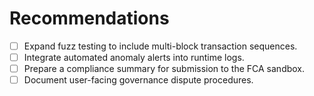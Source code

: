 # Recommendations



* [ ] Expand fuzz testing to include multi-block transaction sequences.
* [ ] Integrate automated anomaly alerts into runtime logs.
* [ ] Prepare a compliance summary for submission to the FCA sandbox.
* [ ] Document user-facing governance dispute procedures.
